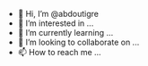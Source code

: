 - 👋 Hi, I’m @abdoutigre
- 👀 I’m interested in ...
- 🌱 I’m currently learning ...
- 💞️ I’m looking to collaborate on ...
- 📫 How to reach me ...

<!---
abdoutigre/abdoutigre is a ✨ special ✨ repository because its `README.md` (this file) appears on your GitHub profile.
You can click the Preview link to take a look at your changes.
--->
